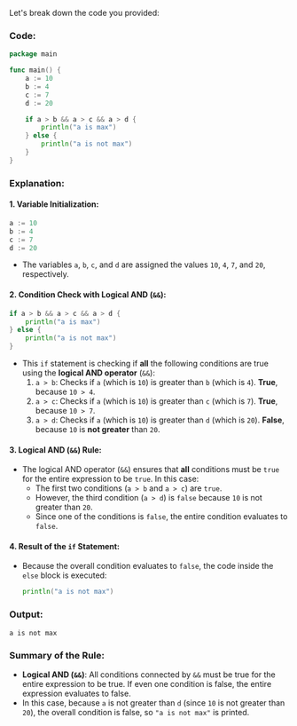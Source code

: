 Let's break down the code you provided:

### Code:

```go
package main

func main() {
	a := 10
	b := 4
	c := 7
	d := 20

	if a > b && a > c && a > d {
		println("a is max")
	} else {
		println("a is not max")
	}
}
```

### **Explanation:**

#### 1. **Variable Initialization:**

```go
a := 10
b := 4
c := 7
d := 20
```
- The variables `a`, `b`, `c`, and `d` are assigned the values `10`, `4`, `7`, and `20`, respectively.

#### 2. **Condition Check with Logical AND (`&&`):**

```go
if a > b && a > c && a > d {
    println("a is max")
} else {
    println("a is not max")
}
```

- This `if` statement is checking if **all** the following conditions are true using the **logical AND operator** (`&&`):
  1. `a > b`: Checks if `a` (which is `10`) is greater than `b` (which is `4`). **True**, because `10 > 4`.
  2. `a > c`: Checks if `a` (which is `10`) is greater than `c` (which is `7`). **True**, because `10 > 7`.
  3. `a > d`: Checks if `a` (which is `10`) is greater than `d` (which is `20`). **False**, because `10` is **not greater** than `20`.

#### 3. **Logical AND (`&&`) Rule:**

- The logical AND operator (`&&`) ensures that **all** conditions must be `true` for the entire expression to be `true`. In this case:
  - The first two conditions (`a > b` and `a > c`) are `true`.
  - However, the third condition (`a > d`) is `false` because `10` is not greater than `20`.
  - Since one of the conditions is `false`, the entire condition evaluates to `false`.

#### 4. **Result of the `if` Statement:**

- Because the overall condition evaluates to `false`, the code inside the `else` block is executed:
  ```go
  println("a is not max")
  ```

### **Output:**
```
a is not max
```

### **Summary of the Rule:**
- **Logical AND (`&&`)**: All conditions connected by `&&` must be true for the entire expression to be true. If even one condition is false, the entire expression evaluates to false.
- In this case, because `a` is not greater than `d` (since `10` is not greater than `20`), the overall condition is false, so `"a is not max"` is printed.

